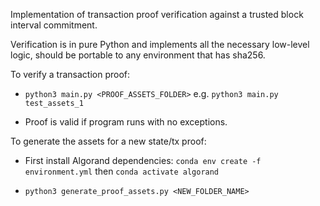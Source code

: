 Implementation of transaction proof verification against a trusted block interval commitment.

Verification is in pure Python and implements all the necessary low-level logic, should be portable to any environment that has sha256.

To verify a transaction proof:
- `python3 main.py <PROOF_ASSETS_FOLDER>` e.g. `python3 main.py test_assets_1`

- Proof is valid if program runs with no exceptions. 

To generate the assets for a new state/tx proof:
- First install Algorand dependencies: `conda env create -f environment.yml` then `conda activate algorand`

- `python3 generate_proof_assets.py <NEW_FOLDER_NAME>`